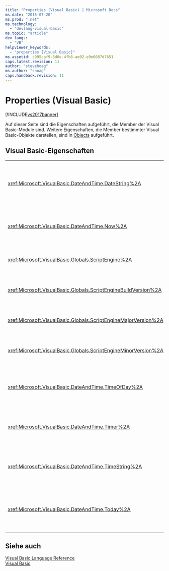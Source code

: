 ```yaml
---
title: "Properties (Visual Basic) | Microsoft Docs"
ms.date: "2015-07-20"
ms.prod: ".net"
ms.technology: 
  - "devlang-visual-basic"
ms.topic: "article"
dev_langs: 
  - "VB"
helpviewer_keywords: 
  - "properties [Visual Basic]"
ms.assetid: c995caf9-8d0e-4fb8-ae02-e9e6087d7651
caps.latest.revision: 11
author: "stevehoag"
ms.author: "shoag"
caps.handback.revision: 11
---
```

# Properties (Visual Basic)
[!INCLUDE[vs2017banner](../../visual-basic/includes/vs2017banner.md)]

Auf dieser Seite sind die Eigenschaften aufgeführt, die Member der Visual Basic\-Module sind.  Weitere Eigenschaften, die Member bestimmter Visual Basic\-Objekte darstellen, sind in [Objects](../../visual-basic/language-reference/objects/index.md) aufgeführt.  
  
## Visual Basic\-Eigenschaften  
  
|||  
|-|-|  
|<xref:Microsoft.VisualBasic.DateAndTime.DateString%2A>|Gibt einen `String`\-Wert zurück bzw. legt einen String\-Wert fest, der das aktuelle Datum gemäß den Systemeinstellungen angibt.|  
|<xref:Microsoft.VisualBasic.DateAndTime.Now%2A>|Gibt einen `Date`\-Wert zurück, der das aktuelle Datum und die aktuelle Uhrzeit gemäß der Systemeinstellung enthält.|  
|<xref:Microsoft.VisualBasic.Globals.ScriptEngine%2A>|Gibt einen `String`\-Wert zurück, der die aktuelle Laufzeit darstellt.|  
|<xref:Microsoft.VisualBasic.Globals.ScriptEngineBuildVersion%2A>|Gibt einen `Integer`\-Wert zurück, der die Buildversionsnummer der aktuellen Laufzeit enthält.|  
|<xref:Microsoft.VisualBasic.Globals.ScriptEngineMajorVersion%2A>|Gibt `Integer` mit der Hauptversionsnummer der aktuellen Laufzeit zurück.|  
|<xref:Microsoft.VisualBasic.Globals.ScriptEngineMinorVersion%2A>|Gibt einen `Integer`\-Wert zurück, der die Nebenversionsnummer der aktuellen Laufzeit enthält.|  
|<xref:Microsoft.VisualBasic.DateAndTime.TimeOfDay%2A>|Gibt einen `Date`\-Wert zurück bzw. legt einen Date\-Wert fest, der die aktuelle Uhrzeit gemäß der Systemeinstellung enthält.|  
|<xref:Microsoft.VisualBasic.DateAndTime.Timer%2A>|Gibt einen Wert vom Typ `Double` zurück, der die Anzahl der seit Mitternacht vergangenen Sekunden angibt.|  
|<xref:Microsoft.VisualBasic.DateAndTime.TimeString%2A>|Gibt einen `String`\-Wert zurück, der die aktuelle Uhrzeit gemäß der Systemeinstellung angibt, oder legt diesen fest.|  
|<xref:Microsoft.VisualBasic.DateAndTime.Today%2A>|Gibt einen `Date`\-Wert zurück bzw. legt einen Date\-Wert fest, der das aktuelle Datum gemäß den Systemeinstellungen angibt.|  
  
## Siehe auch  
 [Visual Basic Language Reference](../../visual-basic/language-reference/index.md)   
 [Visual Basic](../../visual-basic/index.md)